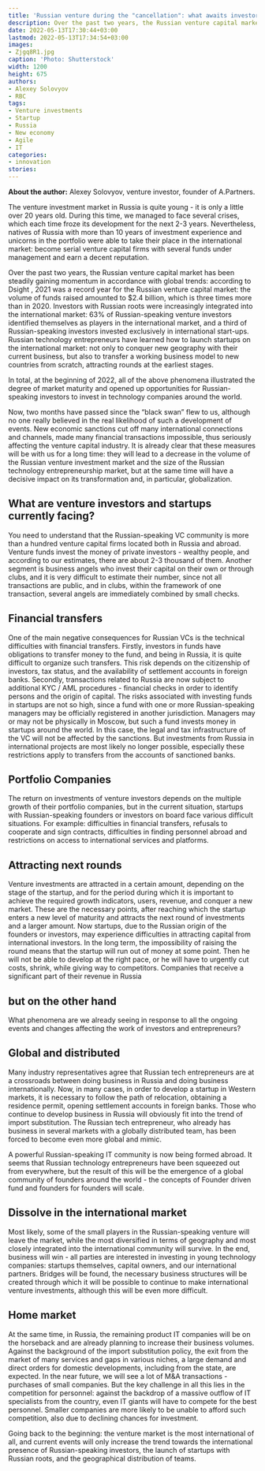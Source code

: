 ```yaml
---
title: 'Russian venture during the "cancellation": what awaits investors and startups'
description: Over the past two years, the Russian venture capital market has been actively growing and increasingly integrated into the international one. We figured out how the new reality has affected investors and entrepreneurs, and what to expect next
date: 2022-05-13T17:30:44+03:00
lastmod: 2022-05-13T17:34:54+03:00
images:
- Zjgq8R1.jpg
caption: 'Photo: Shutterstock'
width: 1200
height: 675
authors:
- Alexey Solovyov
- RBC
tags:
- Venture investments
- Startup
- Russia
- New economy
- Agile
- IT
categories:
- innovation
stories:
---
```


**About the author:** Alexey Solovyov, venture investor, founder of A.Partners.

The venture investment market in Russia is quite young - it is only a little over 20 years old. During this time, we managed to face several crises, which each time froze its development for the next 2-3 years. Nevertheless, natives of Russia with more than 10 years of investment experience and unicorns in the portfolio were able to take their place in the international market: become serial venture capital firms with several funds under management and earn a decent reputation.

Over the past two years, the Russian venture capital market has been steadily gaining momentum in accordance with global trends: according to Dsight , 2021 was a record year for the Russian venture capital market: the volume of funds raised amounted to $2.4 billion, which is three times more than in 2020. Investors with Russian roots were increasingly integrated into the international market: 63% of Russian-speaking venture investors identified themselves as players in the international market, and a third of Russian-speaking investors invested exclusively in international start-ups. Russian technology entrepreneurs have learned how to launch startups on the international market: not only to conquer new geography with their current business, but also to transfer a working business model to new countries from scratch, attracting rounds at the earliest stages.

In total, at the beginning of 2022, all of the above phenomena illustrated the degree of market maturity and opened up opportunities for Russian-speaking investors to invest in technology companies around the world.

Now, two months have passed since the “black swan” flew to us, although no one really believed in the real likelihood of such a development of events. New economic sanctions cut off many international connections and channels, made many financial transactions impossible, thus seriously affecting the venture capital industry. It is already clear that these measures will be with us for a long time: they will lead to a decrease in the volume of the Russian venture investment market and the size of the Russian technology entrepreneurship market, but at the same time will have a decisive impact on its transformation and, in particular, globalization.

## What are venture investors and startups currently facing?

You need to understand that the Russian-speaking VC community is more than a hundred venture capital firms located both in Russia and abroad. Venture funds invest the money of private investors - wealthy people, and according to our estimates, there are about 2-3 thousand of them. Another segment is business angels who invest their capital on their own or through clubs, and it is very difficult to estimate their number, since not all transactions are public, and in clubs, within the framework of one transaction, several angels are immediately combined by small checks.

## Financial transfers

One of the main negative consequences for Russian VCs is the technical difficulties with financial transfers. Firstly, investors in funds have obligations to transfer money to the fund, and being in Russia, it is quite difficult to organize such transfers. This risk depends on the citizenship of investors, tax status, and the availability of settlement accounts in foreign banks. Secondly, transactions related to Russia are now subject to additional KYC / AML procedures - financial checks in order to identify persons and the origin of capital. The risks associated with investing funds in startups are not so high, since a fund with one or more Russian-speaking managers may be officially registered in another jurisdiction. Managers may or may not be physically in Moscow, but such a fund invests money in startups around the world. In this case, the legal and tax infrastructure of the VC will not be affected by the sanctions. But investments from Russia in international projects are most likely no longer possible, especially these restrictions apply to transfers from the accounts of sanctioned banks.

## Portfolio Companies

The return on investments of venture investors depends on the multiple growth of their portfolio companies, but in the current situation, startups with Russian-speaking founders or investors on board face various difficult situations. For example: difficulties in financial transfers, refusals to cooperate and sign contracts, difficulties in finding personnel abroad and restrictions on access to international services and platforms.

## Attracting next rounds

Venture investments are attracted in a certain amount, depending on the stage of the startup, and for the period during which it is important to achieve the required growth indicators, users, revenue, and conquer a new market. These are the necessary points, after reaching which the startup enters a new level of maturity and attracts the next round of investments and a larger amount. Now startups, due to the Russian origin of the founders or investors, may experience difficulties in attracting capital from international investors. In the long term, the impossibility of raising the round means that the startup will run out of money at some point. Then he will not be able to develop at the right pace, or he will have to urgently cut costs, shrink, while giving way to competitors. Companies that receive a significant part of their revenue in Russia

## but on the other hand

What phenomena are we already seeing in response to all the ongoing events and changes affecting the work of investors and entrepreneurs?

## Global and distributed

Many industry representatives agree that Russian tech entrepreneurs are at a crossroads between doing business in Russia and doing business internationally. Now, in many cases, in order to develop a startup in Western markets, it is necessary to follow the path of relocation, obtaining a residence permit, opening settlement accounts in foreign banks. Those who continue to develop business in Russia will obviously fit into the trend of import substitution. The Russian tech entrepreneur, who already has business in several markets with a globally distributed team, has been forced to become even more global and mimic.

A powerful Russian-speaking IT community is now being formed abroad. It seems that Russian technology entrepreneurs have been squeezed out from everywhere, but the result of this will be the emergence of a global community of founders around the world - the concepts of Founder driven fund and founders for founders will scale.

## Dissolve in the international market

Most likely, some of the small players in the Russian-speaking venture will leave the market, while the most diversified in terms of geography and most closely integrated into the international community will survive. In the end, business will win - all parties are interested in investing in young technology companies: startups themselves, capital owners, and our international partners. Bridges will be found, the necessary business structures will be created through which it will be possible to continue to make international venture investments, although this will be even more difficult.

## Home market

At the same time, in Russia, the remaining product IT companies will be on the horseback and are already planning to increase their business volumes. Against the background of the import substitution policy, the exit from the market of many services and gaps in various niches, a large demand and direct orders for domestic developments, including from the state, are expected. In the near future, we will see a lot of M&A transactions - purchases of small companies. But the key challenge in all this lies in the competition for personnel: against the backdrop of a massive outflow of IT specialists from the country, even IT giants will have to compete for the best personnel. Smaller companies are more likely to be unable to afford such competition, also due to declining chances for investment.

Going back to the beginning: the venture market is the most international of all, and current events will only increase the trend towards the international presence of Russian-speaking investors, the launch of startups with Russian roots, and the geographical distribution of teams.